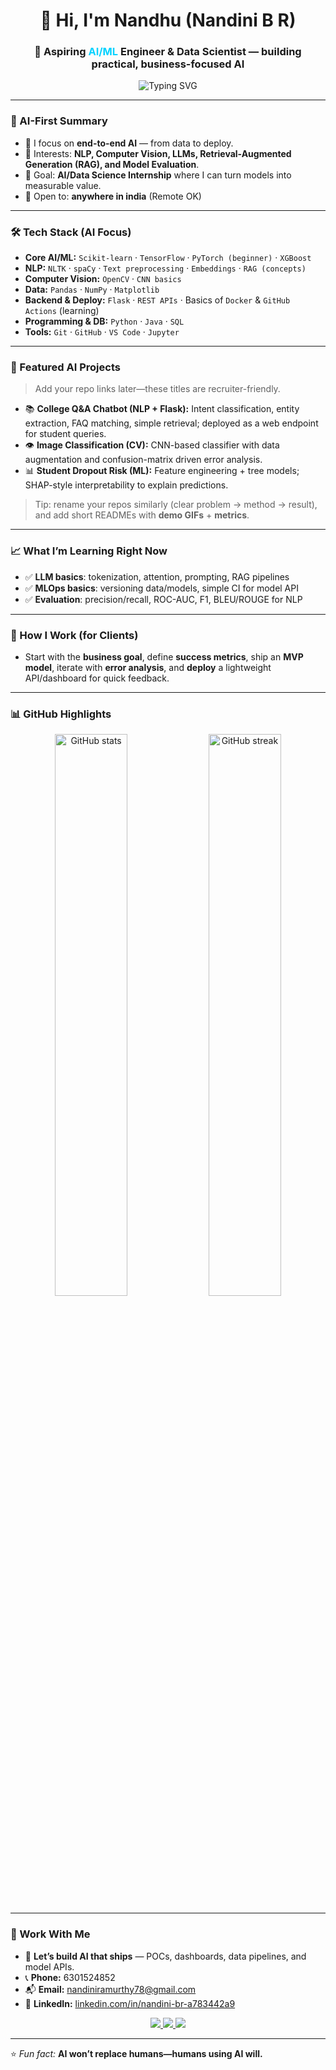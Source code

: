 <!-- SEO/ATS: AI, Machine Learning, Data Science, NLP, Computer Vision, LLMs, MLOps, Python, TensorFlow, PyTorch, Scikit-learn, Pandas, NumPy, OpenCV, Flask, SQL -->

<h1 align="center">👋 Hi, I'm Nandhu (Nandini B R)</h1>
<h3 align="center">🚀 Aspiring <span style="color:#00d2ff">AI/ML</span> Engineer & Data Scientist — building practical, business-focused AI</h3>

<p align="center">
  <img src="https://readme-typing-svg.demolab.com?font=Inter&weight=600&size=22&pause=1200&center=true&vCenter=true&width=900&lines=AI+Engineer+in+Progress+%F0%9F%9A%80;Machine+Learning+%7C+NLP+%7C+Computer+Vision;LLMs+%26+Prompt+Engineering;Data+Science+for+Business+Impact" alt="Typing SVG" />
</p>

---

### 🌟 AI-First Summary
- 🤖 I focus on **end-to-end AI** — from data to deploy.
- 🧠 Interests: **NLP, Computer Vision, LLMs, Retrieval-Augmented Generation (RAG), and Model Evaluation**.
- 🎯 Goal: **AI/Data Science Internship** where I can turn models into measurable value.
- 📍 Open to: **anywhere in india** (Remote OK)

---

### 🛠️ Tech Stack (AI Focus)
- **Core AI/ML:** `Scikit-learn` · `TensorFlow` · `PyTorch (beginner)` · `XGBoost`
- **NLP:** `NLTK` · `spaCy` · `Text preprocessing` · `Embeddings` · `RAG (concepts)`
- **Computer Vision:** `OpenCV` · `CNN basics`
- **Data:** `Pandas` · `NumPy` · `Matplotlib`
- **Backend & Deploy:** `Flask` · `REST APIs` · Basics of `Docker` & `GitHub Actions` (learning)
- **Programming & DB:** `Python` · `Java` · `SQL`
- **Tools:** `Git` · `GitHub` · `VS Code` · `Jupyter`

---

### 🧪 Featured AI Projects
> Add your repo links later—these titles are recruiter-friendly.

- 📚 **College Q&A Chatbot (NLP + Flask):** Intent classification, entity extraction, FAQ matching, simple retrieval; deployed as a web endpoint for student queries.  
- 👁️ **Image Classification (CV):** CNN-based classifier with data augmentation and confusion-matrix driven error analysis.  
- 📊 **Student Dropout Risk (ML):** Feature engineering + tree models; SHAP-style interpretability to explain predictions.  

> Tip: rename your repos similarly (clear problem → method → result), and add short READMEs with **demo GIFs** + **metrics**.

---

### 📈 What I’m Learning Right Now
- ✅ **LLM basics**: tokenization, attention, prompting, RAG pipelines  
- ✅ **MLOps basics**: versioning data/models, simple CI for model API  
- ✅ **Evaluation**: precision/recall, ROC-AUC, F1, BLEU/ROUGE for NLP

---

### 🧩 How I Work (for Clients)
- Start with the **business goal**, define **success metrics**, ship an **MVP model**, iterate with **error analysis**, and **deploy** a lightweight API/dashboard for quick feedback.

---

### 📊 GitHub Highlights
<p align="center">
  <img src="https://github-readme-stats.vercel.app/api?username=nandhu-08&show_icons=true&theme=tokyonight" alt="GitHub stats" width="48%"/>
  <img src="https://github-readme-streak-stats.herokuapp.com/?user=nandhu-08&theme=tokyonight" alt="GitHub streak" width="48%"/>
</p>

---

### 🤝 Work With Me
- 💬 **Let’s build AI that ships** — POCs, dashboards, data pipelines, and model APIs.
- 📞 **Phone:** 6301524852  
- 📬 **Email:** <nandiniramurthy78@gmail.com>  
- 🔗 **LinkedIn:** [linkedin.com/in/nandini-br-a783442a9](https://www.linkedin.com/in/nandini-br-a783442a9/)

<p align="center">
  <a href="https://www.linkedin.com/in/nandini-br-a783442a9/">
    <img src="https://img.shields.io/badge/Connect_on_LinkedIn-0A66C2?style=for-the-badge&logo=linkedin&logoColor=white" />
  </a>
  <a href="mailto:nandiniramurthy78@gmail.com">
    <img src="https://img.shields.io/badge/Email_Me-D14836?style=for-the-badge&logo=gmail&logoColor=white" />
  </a>
  <a href="https://github.com/nandhu-08">
    <img src="https://img.shields.io/badge/GitHub-nandhu--08-181717?style=for-the-badge&logo=github&logoColor=white" />
  </a>
</p>

---

⭐ *Fun fact:* **AI won’t replace humans—humans using AI will.**
